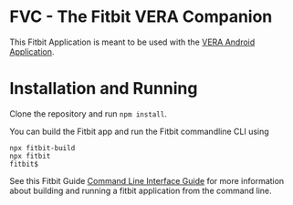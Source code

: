 # FVC - The Fitbit VERA Companion
This Fitbit Application is meant to be used with the [VERA Android Application](https://github.com/The-Generics-JDC-9322/VERA).


# Installation and Running
Clone the repository and run ```npm install```.

You can build the Fitbit app and run the Fitbit commandline CLI using 
```
npx fitbit-build
npx fitbit
fitbit$
```
See this Fitbit Guide [Command Line Interface Guide](https://dev.fitbit.com/build/guides/command-line-interface/)
for more information about building and running a fitbit application from the command line.


    
